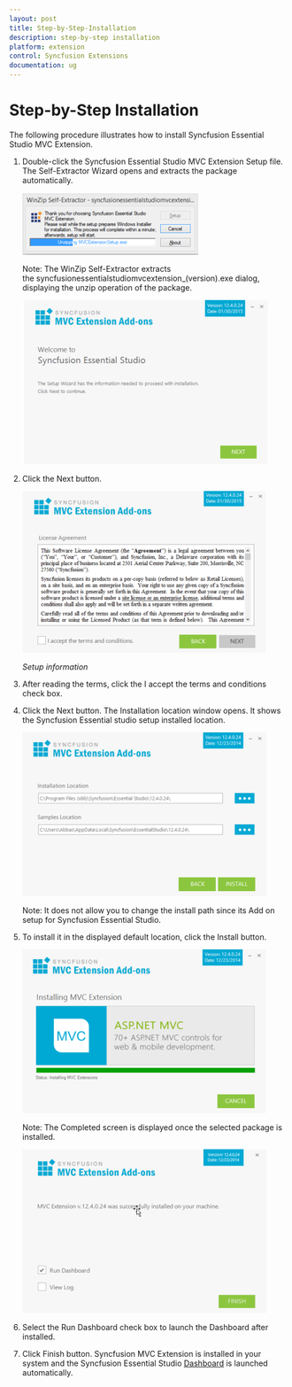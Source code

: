```yaml
---
layout: post
title: Step-by-Step-Installation
description: step-by-step installation  
platform: extension
control: Syncfusion Extensions
documentation: ug
---
```


# Step-by-Step Installation  

The following procedure illustrates how to install Syncfusion Essential Studio MVC Extension. 

1. Double-click the Syncfusion Essential Studio MVC Extension Setup file. The Self-Extractor Wizard opens and extracts the package automatically.



   ![](Step-by-Step-Installation_images/Step-by-Step-Installation_img1.png)



    Note: The WinZip Self-Extractor extracts the syncfusionessentialstudiomvcextension_(version).exe dialog, displaying the unzip operation of the package.



   ![](Step-by-Step-Installation_images/Step-by-Step-Installation_img2.png)





2. Click the Next button.



   ![](Step-by-Step-Installation_images/Step-by-Step-Installation_img3.png)



   _Setup information_

3. After reading the terms, click the I accept the terms and conditions check box.
4. Click the Next button. The Installation location window opens. It shows the Syncfusion Essential studio setup installed location.



   ![](Step-by-Step-Installation_images/Step-by-Step-Installation_img4.png)


    Note: It does not allow you to change the install path since its Add on setup for Syncfusion Essential Studio.



5. To install it in the displayed default location, click the Install button.



   ![](Step-by-Step-Installation_images/Step-by-Step-Installation_img5.png)





    Note: The Completed screen is displayed once the selected package is installed.



   ![](Step-by-Step-Installation_images/Step-by-Step-Installation_img6.png)



6. Select the Run Dashboard check box to launch the Dashboard after installed.
7. Click Finish button. Syncfusion MVC Extension is installed in your system and the Syncfusion Essential Studio [Dashboard](http://help.syncfusion.com/ug/common/Documents/dashboard.htm) is launched automatically.



